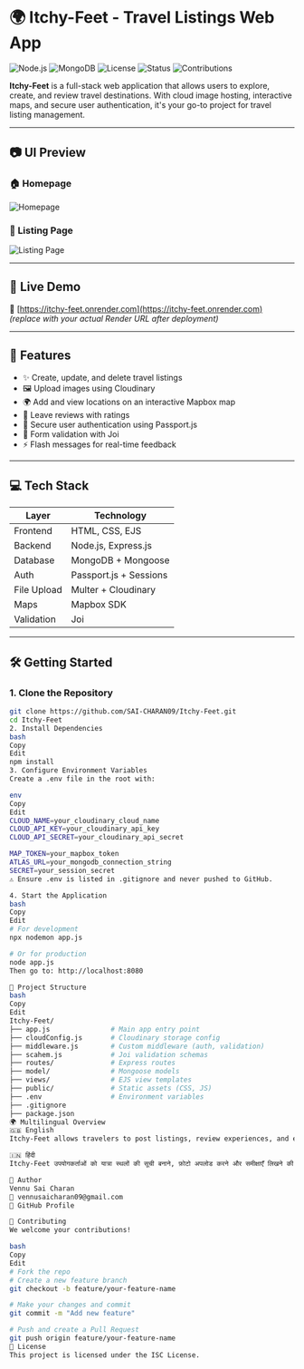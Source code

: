# 🌍 Itchy-Feet - Travel Listings Web App

![Node.js](https://img.shields.io/badge/Node.js-v22.13.1-green)
![MongoDB](https://img.shields.io/badge/MongoDB-Mongoose-brightgreen)
![License](https://img.shields.io/badge/license-ISC-blue)
![Status](https://img.shields.io/badge/status-maintained-brightgreen)
![Contributions](https://img.shields.io/badge/contributions-welcome-orange)

**Itchy-Feet** is a full-stack web application that allows users to explore, create, and review travel destinations. With cloud image hosting, interactive maps, and secure user authentication, it's your go-to project for travel listing management.

---

## 📷 UI Preview

### 🏠 Homepage
![Homepage](https://via.placeholder.com/900x500.png?text=Homepage+Preview)

### 📄 Listing Page
![Listing Page](https://via.placeholder.com/900x500.png?text=Listing+Page+Preview)

---

## 🚀 Live Demo

🔗 [https://itchy-feet.onrender.com](https://itchy-feet.onrender.com) *(replace with your actual Render URL after deployment)*

---

## 🔧 Features

- ✨ Create, update, and delete travel listings
- 🖼 Upload images using Cloudinary
- 🌍 Add and view locations on an interactive Mapbox map
- 💬 Leave reviews with ratings
- 🔐 Secure user authentication using Passport.js
- 🧪 Form validation with Joi
- ⚡ Flash messages for real-time feedback

---

## 💻 Tech Stack

| Layer        | Technology               |
|--------------|---------------------------|
| Frontend     | HTML, CSS, EJS            |
| Backend      | Node.js, Express.js       |
| Database     | MongoDB + Mongoose        |
| Auth         | Passport.js + Sessions    |
| File Upload  | Multer + Cloudinary       |
| Maps         | Mapbox SDK                |
| Validation   | Joi                       |

---

## 🛠️ Getting Started

### 1. Clone the Repository

```bash
git clone https://github.com/SAI-CHARAN09/Itchy-Feet.git
cd Itchy-Feet
2. Install Dependencies
bash
Copy
Edit
npm install
3. Configure Environment Variables
Create a .env file in the root with:

env
Copy
Edit
CLOUD_NAME=your_cloudinary_cloud_name
CLOUD_API_KEY=your_cloudinary_api_key
CLOUD_API_SECRET=your_cloudinary_api_secret

MAP_TOKEN=your_mapbox_token
ATLAS_URL=your_mongodb_connection_string
SECRET=your_session_secret
⚠️ Ensure .env is listed in .gitignore and never pushed to GitHub.

4. Start the Application
bash
Copy
Edit
# For development
npx nodemon app.js

# Or for production
node app.js
Then go to: http://localhost:8080

📁 Project Structure
bash
Copy
Edit
Itchy-Feet/
├── app.js               # Main app entry point
├── cloudConfig.js       # Cloudinary storage config
├── middleware.js        # Custom middleware (auth, validation)
├── scahem.js            # Joi validation schemas
├── routes/              # Express routes
├── model/               # Mongoose models
├── views/               # EJS view templates
├── public/              # Static assets (CSS, JS)
├── .env                 # Environment variables
├── .gitignore
├── package.json
🌍 Multilingual Overview
🇬🇧 English
Itchy-Feet allows travelers to post listings, review experiences, and explore destinations using maps and photos.

🇮🇳 हिंदी
Itchy-Feet उपयोगकर्ताओं को यात्रा स्थलों की सूची बनाने, फ़ोटो अपलोड करने और समीक्षाएँ लिखने की सुविधा देता है।

👤 Author
Vennu Sai Charan
📧 vennusaicharan09@gmail.com
🔗 GitHub Profile

🤝 Contributing
We welcome your contributions!

bash
Copy
Edit
# Fork the repo
# Create a new feature branch
git checkout -b feature/your-feature-name

# Make your changes and commit
git commit -m "Add new feature"

# Push and create a Pull Request
git push origin feature/your-feature-name
📜 License
This project is licensed under the ISC License.
